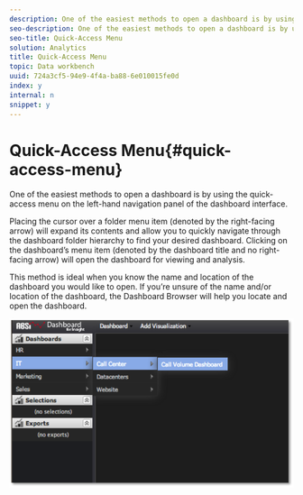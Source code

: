 ```yaml
---
description: One of the easiest methods to open a dashboard is by using the quick-access menu on the left-hand navigation panel of the dashboard interface.
seo-description: One of the easiest methods to open a dashboard is by using the quick-access menu on the left-hand navigation panel of the dashboard interface.
seo-title: Quick-Access Menu
solution: Analytics
title: Quick-Access Menu
topic: Data workbench
uuid: 724a3cf5-94e9-4f4a-ba88-6e010015fe0d
index: y
internal: n
snippet: y
---
```


# Quick-Access Menu{#quick-access-menu}

One of the easiest methods to open a dashboard is by using the quick-access menu on the left-hand navigation panel of the dashboard interface.

Placing the cursor over a folder menu item (denoted by the right-facing arrow) will expand its contents and allow you to quickly navigate through the dashboard folder hierarchy to find your desired dashboard. Clicking on the dashboard’s menu item (denoted by the dashboard title and no right-facing arrow) will open the dashboard for viewing and analysis.

This method is ideal when you know the name and location of the dashboard you would like to open. If you’re unsure of the name and/or location of the dashboard, the Dashboard Browser will help you locate and open the dashboard.

![](assets/quick_access_menu.png)

